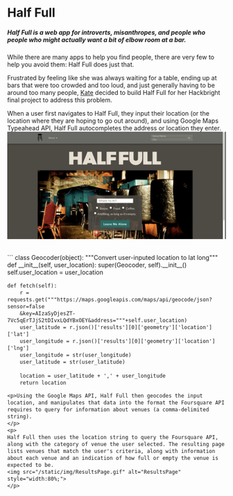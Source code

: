 Half Full
=========
<h5>Half Full is a web app for introverts, misanthropes, and people who people who might actually want a bit of elbow room at a bar.</h5>
<p>
While there are many apps to help you find people, there are very few to help you avoid them: Half Full does just that.</p>
<p>
Frustrated by feeling like she was always waiting for a table, ending up at bars that were too crowded and too loud, and just generally having to be around too many people, <a href="https://www.linkedin.com/in/katekuchin">Kate</a> decided to build Half Full for her Hackbright final project to address this problem. 
</p>
<p>
When a user first navigates to Half Full, they input their location (or the location where they are hoping to go out around), and using Google Maps Typeahead API, Half Full autocompletes the address or location they enter.
<br>
<img src="/static/img/GoogleMapsTypeahead.gif" alt="Typeahead">
</p>
<br>
```
class Geocoder(object):
	"""Convert user-inputed location to lat long"""
	def __init__(self, user_location):
		super(Geocoder, self).__init__()
		self.user_location = user_location

	def fetch(self):
		r = requests.get("""https://maps.googleapis.com/maps/api/geocode/json?sensor=false
		&key=AIzaSyDjesZT-7Vc5qErTJjS2tDIvxLQdYBxOEY&address="""+self.user_location)
		user_latitude = r.json()['results'][0]['geometry']['location']['lat']
		user_longitude = r.json()['results'][0]['geometry']['location']['lng']
		user_longitude = str(user_longitude)
		user_latitude = str(user_latitude)

		location = user_latitude + ',' + user_longitude
		return location

```
<p>Using the Google Maps API, Half Full then geocodes the input location, and manipulates that data into the format the Foursquare API requires to query for information about venues (a comma-delimited string).
</p>
<p>
Half Full then uses the location string to query the Foursquare API, along with the category of venue the user selected. The resulting page lists venues that match the user's criteria, along with information about each venue and an indication of how full or empty the venue is expected to be.
<img src="/static/img/ResultsPage.gif" alt="ResultsPage" style="width:80%;">
</p>
